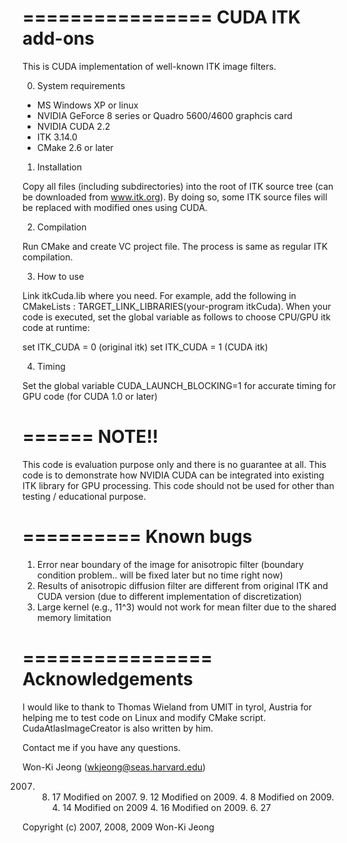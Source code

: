 ================
CUDA ITK add-ons
================

This is CUDA implementation of well-known ITK image filters.

0. System requirements
- MS Windows XP or linux
- NVIDIA GeForce 8 series or Quadro 5600/4600 graphcis card
- NVIDIA CUDA 2.2 
- ITK 3.14.0
- CMake 2.6 or later

1. Installation

Copy all files (including subdirectories) into the root of ITK source tree (can be downloaded from www.itk.org). By doing so, some ITK source files will be replaced with modified ones using CUDA.

2. Compilation

Run CMake and create VC project file. The process is same as regular ITK compilation.

3. How to use

Link itkCuda.lib where you need. For example, add the following in CMakeLists : TARGET_LINK_LIBRARIES(your-program itkCuda). When your code is executed, set the global variable as follows to choose CPU/GPU itk code at runtime:

set ITK_CUDA = 0 (original itk)
set ITK_CUDA = 1 (CUDA itk)

4. Timing

Set the global variable CUDA_LAUNCH_BLOCKING=1 for accurate timing for GPU code (for CUDA 1.0 or later)


======
NOTE!!
======

This code is evaluation purpose only and there is no guarantee at all. This code is to demonstrate how NVIDIA CUDA can be integrated into existing ITK library for GPU processing. This code should not be used for other than testing / educational purpose.


==========
Known bugs
==========

1. Error near boundary of the image for anisotropic filter (boundary condition problem.. will be fixed later but no time right now)
2. Results of anisotropic diffusion filter are different from original ITK and CUDA version (due to different implementation of discretization)
3. Large kernel (e.g., 11^3) would not work for mean filter due to the shared memory limitation


================
Acknowledgements
================

I would like to thank to Thomas Wieland from UMIT in tyrol, Austria for helping me to test code on Linux and modify CMake script. CudaAtlasImageCreator is also written by him.



Contact me if you have any questions.

Won-Ki Jeong (wkjeong@seas.harvard.edu)

2007. 8. 17
Modified on 2007. 9. 12
Modified on 2009. 4. 8
Modified on 2009. 4. 14
Modified on 2009  4. 16
Modified on 2009. 6. 27

Copyright (c) 2007, 2008, 2009 Won-Ki Jeong